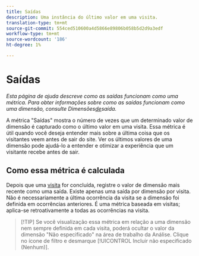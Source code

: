 ```yaml
---
title: Saídas
description: Uma instância do último valor em uma visita.
translation-type: tm+mt
source-git-commit: 554ced510600a4d5866e89806b058b5d2d9a3edf
workflow-type: tm+mt
source-wordcount: '186'
ht-degree: 1%

---
```



# Saídas

*Esta página de ajuda descreve como as saídas funcionam como uma métrica. Para obter informações sobre como as saídas funcionam como uma dimensão, consulte Dimensões[de](../dimensions/exit-dimensions.md)saída.*

A métrica &quot;Saídas&quot; mostra o número de vezes que um determinado valor de dimensão é capturado como o último valor em uma visita. Essa métrica é útil quando você deseja entender mais sobre a última coisa que os visitantes veem antes de sair do site. Ver os últimos valores de uma dimensão pode ajudá-lo a entender e otimizar a experiência que um visitante recebe antes de sair.

## Como essa métrica é calculada

Depois que uma [visita](visits.md) for concluída, registre o valor de dimensão mais recente como uma saída. Existe apenas uma saída por dimensão por visita. Não é necessariamente a última ocorrência da visita se a dimensão foi definida em ocorrências anteriores. É uma métrica baseada em visitas; aplica-se retroativamente a todas as ocorrências na visita.

>[!TIP] Se você visualização essa métrica em relação a uma dimensão nem sempre definida em cada visita, poderá ocultar o valor da dimensão &quot;Não especificado&quot; na área de trabalho da Análise. Clique no ícone de filtro e desmarque [!UICONTROL Incluir não especificado (Nenhum)].
